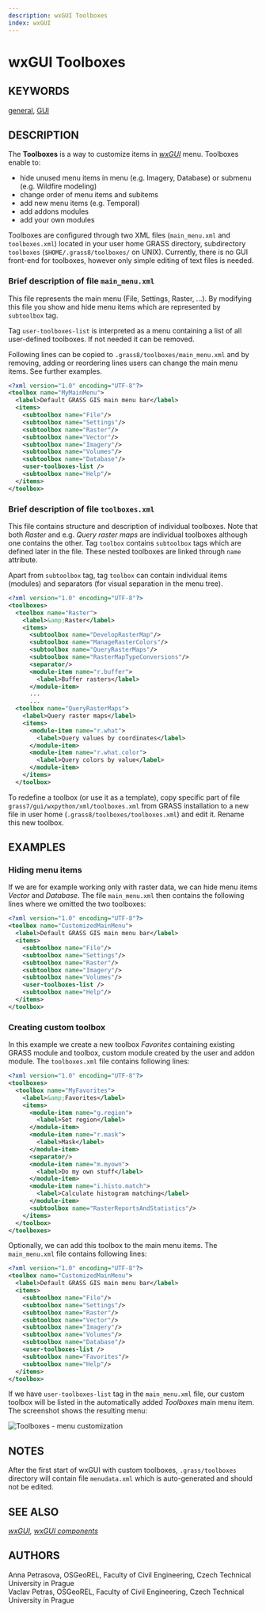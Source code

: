 ```yaml
---
description: wxGUI Toolboxes
index: wxGUI
---
```


# wxGUI Toolboxes

## KEYWORDS

[general](general.md), [GUI](topic_GUI.md)

## DESCRIPTION

The **Toolboxes** is a way to customize items in *[wxGUI](wxGUI.md)*
menu. Toolboxes enable to:

- hide unused menu items in menu (e.g. Imagery, Database) or submenu
  (e.g. Wildfire modeling)
- change order of menu items and subitems
- add new menu items (e.g. Temporal)
- add addons modules
- add your own modules

Toolboxes are configured through two XML files (`main_menu.xml` and
`toolboxes.xml`) located in your user home GRASS directory, subdirectory
`toolboxes` (`$HOME/.grass8/toolboxes/` on UNIX). Currently, there is no
GUI front-end for toolboxes, however only simple editing of text files
is needed.

### Brief description of file `main_menu.xml`

This file represents the main menu (File, Settings, Raster, ...). By
modifying this file you show and hide menu items which are represented
by `subtoolbox` tag.

Tag `user-toolboxes-list` is interpreted as a menu containing a list of
all user-defined toolboxes. If not needed it can be removed.

Following lines can be copied to `.grass8/toolboxes/main_menu.xml` and
by removing, adding or reordering lines users can change the main menu
items. See further examples.

```xml
<?xml version="1.0" encoding="UTF-8"?>
<toolbox name="MyMainMenu">
  <label>Default GRASS GIS main menu bar</label>
  <items>
    <subtoolbox name="File"/>
    <subtoolbox name="Settings"/>
    <subtoolbox name="Raster"/>
    <subtoolbox name="Vector"/>
    <subtoolbox name="Imagery"/>
    <subtoolbox name="Volumes"/>
    <subtoolbox name="Database"/>
    <user-toolboxes-list />
    <subtoolbox name="Help"/>
  </items>
</toolbox>
```

### Brief description of file `toolboxes.xml`

This file contains structure and description of individual toolboxes.
Note that both *Raster* and e.g. *Query raster maps* are individual
toolboxes although one contains the other. Tag `toolbox` contains
`subtoolbox` tags which are defined later in the file. These nested
toolboxes are linked through `name` attribute.

Apart from `subtoolbox` tag, tag `toolbox` can contain individual items
(modules) and separators (for visual separation in the menu tree).

```xml
<?xml version="1.0" encoding="UTF-8"?>
<toolboxes>
  <toolbox name="Raster">
    <label>&amp;Raster</label>
    <items>
      <subtoolbox name="DevelopRasterMap"/>
      <subtoolbox name="ManageRasterColors"/>
      <subtoolbox name="QueryRasterMaps"/>
      <subtoolbox name="RasterMapTypeConversions"/>
      <separator/>
      <module-item name="r.buffer">
        <label>Buffer rasters</label>
      </module-item>
      ...
      ...
  <toolbox name="QueryRasterMaps">
    <label>Query raster maps</label>
    <items>
      <module-item name="r.what">
        <label>Query values by coordinates</label>
      </module-item>
      <module-item name="r.what.color">
        <label>Query colors by value</label>
      </module-item>
    </items>
  </toolbox>
```

To redefine a toolbox (or use it as a template), copy specific part of
file `grass7/gui/wxpython/xml/toolboxes.xml` from GRASS installation to
a new file in user home (`.grass8/toolboxes/toolboxes.xml`) and edit it.
Rename this new toolbox.

## EXAMPLES

### Hiding menu items

If we are for example working only with raster data, we can hide menu
items *Vector* and *Database*. The file `main_menu.xml` then contains
the following lines where we omitted the two toolboxes:

```xml
<?xml version="1.0" encoding="UTF-8"?>
<toolbox name="CustomizedMainMenu">
  <label>Default GRASS GIS main menu bar</label>
  <items>
    <subtoolbox name="File"/>
    <subtoolbox name="Settings"/>
    <subtoolbox name="Raster"/>
    <subtoolbox name="Imagery"/>
    <subtoolbox name="Volumes"/>
    <user-toolboxes-list />
    <subtoolbox name="Help"/>
  </items>
</toolbox>
```

### Creating custom toolbox

In this example we create a new toolbox *Favorites* containing existing
GRASS module and toolbox, custom module created by the user and addon
module. The `toolboxes.xml` file contains following lines:

```xml
<?xml version="1.0" encoding="UTF-8"?>
<toolboxes>
  <toolbox name="MyFavorites">
    <label>&amp;Favorites</label>
    <items>
      <module-item name="g.region">
        <label>Set region</label>
      </module-item>
      <module-item name="r.mask">
        <label>Mask</label>
      </module-item>
      <separator/>
      <module-item name="m.myown">
        <label>Do my own stuff</label>
      </module-item>
      <module-item name="i.histo.match">
        <label>Calculate histogram matching</label>
      </module-item>
      <subtoolbox name="RasterReportsAndStatistics"/>
    </items>
  </toolbox>
</toolboxes>
```

Optionally, we can add this toolbox to the main menu items. The
`main_menu.xml` file contains following lines:

```xml
<?xml version="1.0" encoding="UTF-8"?>
<toolbox name="CustomizedMainMenu">
  <label>Default GRASS GIS main menu bar</label>
  <items>
    <subtoolbox name="File"/>
    <subtoolbox name="Settings"/>
    <subtoolbox name="Raster"/>
    <subtoolbox name="Vector"/>
    <subtoolbox name="Imagery"/>
    <subtoolbox name="Volumes"/>
    <subtoolbox name="Database"/>
    <user-toolboxes-list />
    <subtoolbox name="Favorites"/>
    <subtoolbox name="Help"/>
  </items>
</toolbox>
```

If we have `user-toolboxes-list` tag in the `main_menu.xml` file, our
custom toolbox will be listed in the automatically added *Toolboxes*
main menu item. The screenshot shows the resulting menu:

![Toolboxes - menu customization](wxGUI_toolboxes.jpg)

## NOTES

After the first start of wxGUI with custom toolboxes, `.grass/toolboxes`
directory will contain file `menudata.xml` which is auto-generated and
should not be edited.

## SEE ALSO

*[wxGUI](wxGUI.md), [wxGUI components](wxGUI.components.md)*

## AUTHORS

Anna Petrasova, OSGeoREL, Faculty of Civil Engineering, Czech Technical
University in Prague  
Vaclav Petras, OSGeoREL, Faculty of Civil Engineering, Czech Technical
University in Prague
